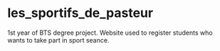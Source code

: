# les_sportifs_de_pasteur

1st year of BTS degree project.
Website used to register students who wants to take part in sport seance.
